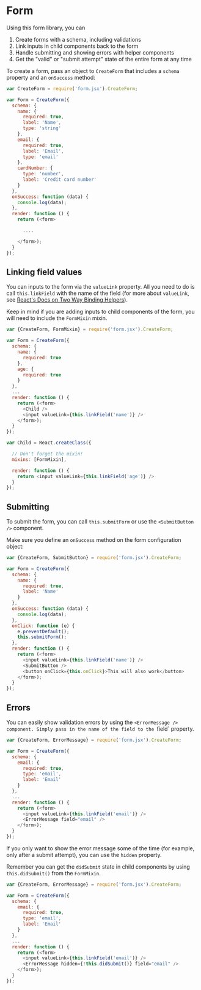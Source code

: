 # Form

Using this form library, you can

1. Create forms with a schema, including validations
2. Link inputs in child components back to the form
3. Handle submitting and showing errors with helper components
4. Get the "valid" or "submit attempt" state of the entire form at any time

To create a form, pass an object to `CreateForm` that includes a `schema` property and an `onSuccess` method:

```js
var CreateForm = require('form.jsx').CreateForm;

var Form = CreateForm({
  schema: {
    name: {
      required: true,
      label: 'Name',
      type: 'string'
    },
    email: {
      required: true,
      label: 'Email',
      type: 'email'
    },
    cardNumber: {
      type: 'number',
      label: 'Credit card number'
    }
  },
  onSuccess: function (data) {
    console.log(data);
  },
  render: function () {
    return (<form>

      ....

    </form>);
  }
});
```

## Linking field values

You can inputs to the form via the `valueLink` property. All you need to do is call `this.linkField` with the name of the field (for more about `valueLink`, see [React's Docs on Two Way Binding Helpers](https://facebook.github.io/react/docs/two-way-binding-helpers.html)).

Keep in mind if you are adding inputs to child components of the form, you will need to include the `FormMixin` mixin.

```js
var {CreateForm, FormMixin} = require('form.jsx').CreateForm;

var Form = CreateForm({
  schema: {
    name: {
      required: true
    },
    age: {
      required: true
    }
  },
  ...
  render: function () {
    return (<form>
      <Child />
      <input valueLink={this.linkField('name')} />
    </form>);
  }
});

var Child = React.createClass({

  // Don't forget the mixin!
  mixins: [FormMixin],

  render: function () {
    return <input valueLink={this.linkField('age')} />
  }
});

```

## Submitting

To submit the form, you can call `this.submitForm` or use the `<SubmitButton />` component.

Make sure you define an `onSuccess` method on the form configuration object:

```js
var {CreateForm, SubmitButton} = require('form.jsx').CreateForm;

var Form = CreateForm({
  schema: {
    name: {
      required: true,
      label: 'Name'
    }
  },
  onSuccess: function (data) {
    console.log(data);
  },
  onClick: function (e) {
    e.preventDefault();
    this.submitForm();
  },
  render: function () {
    return (<form>
      <input valueLink={this.linkField('name')} />
      <SubmitButton />
      <button onClick={this.onClick}>This will also work</button>
    </form>);
  }
});

```

## Errors

You can easily show validation errors by using the `<ErrorMessage /> component. Simply pass in the name of the field to the `field` property.

```js
var {CreateForm, ErrorMessage} = require('form.jsx').CreateForm;

var Form = CreateForm({
  schema: {
    email: {
      required: true,
      type: 'email',
      label: 'Email'
    }
  },
  ...
  render: function () {
    return (<form>
      <input valueLink={this.linkField('email')} />
      <ErrorMessage field="email" />
    </form>);
  }
});

```

If you only want to show the error message some of the time (for example, only after a submit attempt), you can use the `hidden` property.

Remember you can get the `didSubmit` state in child components by using `this.didSubmit()` from the `FormMixin`.

```js
var {CreateForm, ErrorMessage} = require('form.jsx').CreateForm;

var Form = CreateForm({
  schema: {
    email: {
      required: true,
      type: 'email',
      label: 'Email'
    }
  },
  ...
  render: function () {
    return (<form>
      <input valueLink={this.linkField('email')} />
      <ErrorMessage hidden={!this.didSubmit()} field="email" />
    </form>);
  }
});
```




